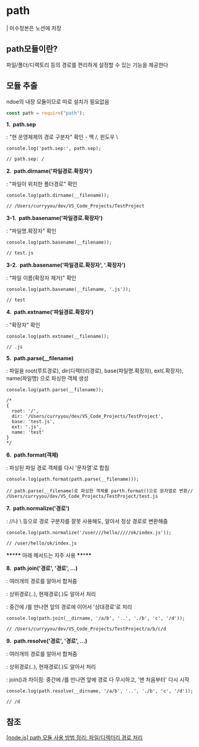 # path

| 미수정본은 노션에 저장

## path모듈이란?

파일/폴더/디렉토리 등의 경로를 편리하게 설정할 수 있는 기능을 제공한다

## 모듈 추출

ndoe의 내장 모듈이므로 따로 설치가 필요없음

```jsx
const path = require("path");
```

**1.  path.sep**

: "현 운영체제의 경로 구분자" 확인 - 맥 /, 윈도우 \

```
console.log('path.sep:', path.sep);

// path.sep: /
```

**2.  path.dirname('파일경로.확장자')**

: "파일이 위치한 폴더경로" 확인

```
console.log(path.dirname(__filename));

// /Users/curryyou/dev/VS_Code_Projects/TestProject
```

**3-1.  path.basename('파일경로.확장자')**

: "파일명.확장자" 확인

```
console.log(path.basename(__filename));

// test.js
```

**3-2.  path.basename('파일경로.확장자', '.확장자')**

: "파일 이름(확장자 제거)" 확인

```
console.log(path.basename(__filename, '.js'));

// test
```

**4.  path.extname('파일경로.확장자')**

: "확장자" 확인

```
console.log(path.extname(__filename));

// .js
```

**5.  path.parse(\_\_filename)**

: 파일을 root(루트경로), dir(디렉터리경로), base(파일명.확장자), ext(.확장자), name(파일명) 으로 파싱한 객체 생성

```
console.log(path.parse(__filename));

/*
{
  root: '/',
  dir: '/Users/curryyou/dev/VS_Code_Projects/TestProject',
  base: 'test.js',
  ext: '.js',
  name: 'test'
}
*/
```

**6.  path.format(객체)**

: 파싱된 파일 경로 객체를 다시 '문자열'로 합침

```
console.log(path.format(path.parse(__filename)));

// path.parse(__filename)로 파싱한 객체를 parth.format()으로 문자열로 변환// /Users/curryyou/dev/VS_Code_Projects/TestProject/test.js
```

**7.  path.normalize('경로')**

: //나 \ 등으로 경로 구분자를 잘못 사용해도, 알아서 정상 경로로 변환해줌

```
console.log(path.normalize('/user///hello/////ok/index.js'));

// /user/hello/ok/index.js
```

****\*\*****\*****\*\***** 아래 메서드는 자주 사용 ****\*\*****\*****\*\*****

**8.  path.join('경로', '경로', ...)**

: 여러개의 경로를 알아서 합쳐줌

: 상위경로(..), 현재경로(.)도 알아서 처리

: 중간에 /를 만나면 앞의 경로에 이어서 '상대경로'로 처리

```
console.log(path.join(__dirname, '/a/b', '..', './b', 'c', '/d'));

// /Users/curryyou/dev/VS_Code_Projects/TestProject/a/b/c/d
```

**9.  path.resolve('경로', '경로', ...)**

: 여러개의 경로를 알아서 합쳐줌

: 상위경로(..), 현재경로(.)도 알아서 처리

: join()과 차이점: 중간에 /를 만나면 앞에 경로 다 무시하고, '맨 처음부터' 다시 시작

```
console.log(path.resolve(__dirname, '/a/b', '..', './b', 'c', '/d'));

// /d
```

## 참조

[[node.js] path 모듈 사용 방법 정리: 파일/디렉터리 경로 처리](https://curryyou.tistory.com/361)
